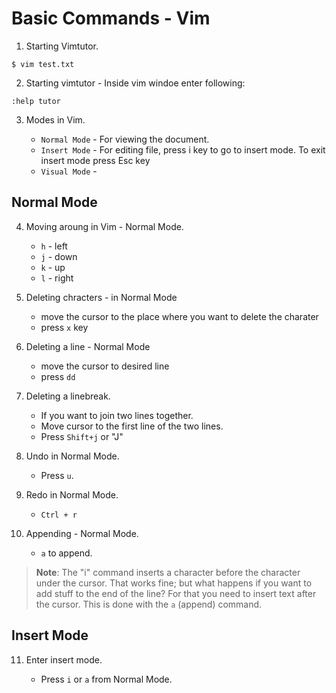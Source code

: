 # Basic Commands - Vim 

1. Starting Vimtutor.

```
$ vim test.txt
```

2. Starting vimtutor - Inside vim windoe enter following:

```
:help tutor
```

3. Modes in Vim.

	- `Normal Mode` - For viewing the document.
	- `Insert Mode` - For editing file, press i key to go to insert mode. To exit insert mode press Esc key
	- `Visual Mode` -

## Normal Mode

4. Moving aroung in Vim - Normal Mode.

	- `h` - left
	- `j` - down
	- `k` - up
	- `l` - right

5. Deleting chracters - in Normal Mode

	- move the cursor to the place where you want to delete the charater
	- press `x` key

6. Deleting a line - Normal Mode

	- move the cursor to desired line
	- press `dd`

7. Deleting a linebreak.

	- If you want to join two lines together.
	- Move cursor to the first line of the two lines.
	- Press `Shift+j` or "J"

8. Undo in Normal Mode.

	- Press `u`.

9. Redo in Normal Mode.

	- `Ctrl + r`

10. Appending - Normal Mode.

	- `a` to append.

>**Note**: The "i" command inserts a character before the character under the cursor. That works fine; but what happens if you want to add stuff to the end of the line? For that you need to insert text after the cursor. This is done with the `a` (append) command.

## Insert Mode

11. Enter insert mode.

	- Press `i` or `a` from Normal Mode.

